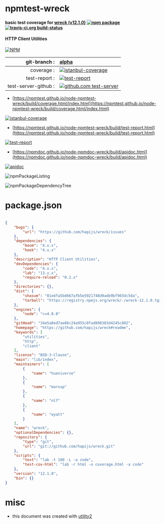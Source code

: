# npmtest-wreck

#### basic test coverage for  [wreck (v12.1.0)](https://github.com/hapijs/wreck#readme)  [![npm package](https://img.shields.io/npm/v/npmtest-wreck.svg?style=flat-square)](https://www.npmjs.org/package/npmtest-wreck) [![travis-ci.org build-status](https://api.travis-ci.org/npmtest/node-npmtest-wreck.svg)](https://travis-ci.org/npmtest/node-npmtest-wreck)

#### HTTP Client Utilities

[![NPM](https://nodei.co/npm/wreck.png?downloads=true&downloadRank=true&stars=true)](https://www.npmjs.com/package/wreck)

| git-branch : | [alpha](https://github.com/npmtest/node-npmtest-wreck/tree/alpha)|
|--:|:--|
| coverage : | [![istanbul-coverage](https://npmtest.github.io/node-npmtest-wreck/build/coverage.badge.svg)](https://npmtest.github.io/node-npmtest-wreck/build/coverage.html/index.html)|
| test-report : | [![test-report](https://npmtest.github.io/node-npmtest-wreck/build/test-report.badge.svg)](https://npmtest.github.io/node-npmtest-wreck/build/test-report.html)|
| test-server-github : | [![github.com test-server](https://npmtest.github.io/node-npmtest-wreck/GitHub-Mark-32px.png)](https://npmtest.github.io/node-npmtest-wreck/build/app/index.html) | | build-artifacts : | [![build-artifacts](https://npmtest.github.io/node-npmtest-wreck/glyphicons_144_folder_open.png)](https://github.com/npmtest/node-npmtest-wreck/tree/gh-pages/build)|

- [https://npmtest.github.io/node-npmtest-wreck/build/coverage.html/index.html](https://npmtest.github.io/node-npmtest-wreck/build/coverage.html/index.html)

[![istanbul-coverage](https://npmtest.github.io/node-npmtest-wreck/build/screenCapture.buildCi.browser.%252Ftmp%252Fbuild%252Fcoverage.lib.html.png)](https://npmtest.github.io/node-npmtest-wreck/build/coverage.html/index.html)

- [https://npmtest.github.io/node-npmtest-wreck/build/test-report.html](https://npmtest.github.io/node-npmtest-wreck/build/test-report.html)

[![test-report](https://npmtest.github.io/node-npmtest-wreck/build/screenCapture.buildCi.browser.%252Ftmp%252Fbuild%252Ftest-report.html.png)](https://npmtest.github.io/node-npmtest-wreck/build/test-report.html)

- [https://npmdoc.github.io/node-npmdoc-wreck/build/apidoc.html](https://npmdoc.github.io/node-npmdoc-wreck/build/apidoc.html)

[![apidoc](https://npmdoc.github.io/node-npmdoc-wreck/build/screenCapture.buildCi.browser.%252Ftmp%252Fbuild%252Fapidoc.html.png)](https://npmdoc.github.io/node-npmdoc-wreck/build/apidoc.html)

![npmPackageListing](https://npmtest.github.io/node-npmtest-wreck/build/screenCapture.npmPackageListing.svg)

![npmPackageDependencyTree](https://npmtest.github.io/node-npmtest-wreck/build/screenCapture.npmPackageDependencyTree.svg)



# package.json

```json

{
    "bugs": {
        "url": "https://github.com/hapijs/wreck/issues"
    },
    "dependencies": {
        "boom": "4.x.x",
        "hoek": "4.x.x"
    },
    "description": "HTTP Client Utilities",
    "devDependencies": {
        "code": "4.x.x",
        "lab": "13.x.x",
        "require-reload": "0.2.x"
    },
    "directories": {},
    "dist": {
        "shasum": "01e4fa5bd667afb5e5921748d9adb9bf903dc5da",
        "tarball": "https://registry.npmjs.org/wreck/-/wreck-12.1.0.tgz"
    },
    "engines": {
        "node": ">=4.0.0"
    },
    "gitHead": "34e5a8ed7ae86c24a955c0fad898383d4245c802",
    "homepage": "https://github.com/hapijs/wreck#readme",
    "keywords": [
        "utilities",
        "http",
        "client"
    ],
    "license": "BSD-3-Clause",
    "main": "lib/index",
    "maintainers": [
        {
            "name": "hueniverse"
        },
        {
            "name": "marsup"
        },
        {
            "name": "nlf"
        },
        {
            "name": "wyatt"
        }
    ],
    "name": "wreck",
    "optionalDependencies": {},
    "repository": {
        "type": "git",
        "url": "git://github.com/hapijs/wreck.git"
    },
    "scripts": {
        "test": "lab -t 100 -L -a code",
        "test-cov-html": "lab -r html -o coverage.html -a code"
    },
    "version": "12.1.0",
    "bin": {}
}
```



# misc
- this document was created with [utility2](https://github.com/kaizhu256/node-utility2)
